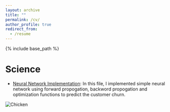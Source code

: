 ```yaml
---
layout: archive
title: ""
permalink: /cv/
author_profile: true
redirect_from:
  - /resume
---
```


{% include base_path %}


# Science
 - [Neural Network Implementation](https://github.com/archd3sai/Statistical-Methods/blob/master/NN%20Implementation.ipynb): In this file, I implemented simple neural network using forward propogation, backword propogation and optimization functions to predict the customer churn.
   
![Chicken](https://github.com/user-attachments/assets/1d4248b1-945f-4094-92f1-29ac8cb03f9c)
